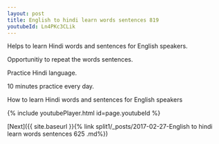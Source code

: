 ```yaml
---
layout: post
title: English to hindi learn words sentences 819 
youtubeId: Ln4PKc3CLik
---
```

 
 
Helps to learn Hindi words and sentences for English speakers.

Opportunitiy to repeat the words sentences. 

Practice Hindi language. 
 
10 minutes practice every day. 
 
How to learn Hindi words and sentences for English speakers 
 
{% include youtubePlayer.html id=page.youtubeId %}
 
 
[Next]({{ site.baseurl }}{% link  split1/_posts/2017-02-27-English to hindi learn words sentences 625 .md%})
 
